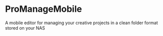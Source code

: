 # ProManageMobile
A mobile editor for managing your creative projects in a clean folder format stored on your NAS
